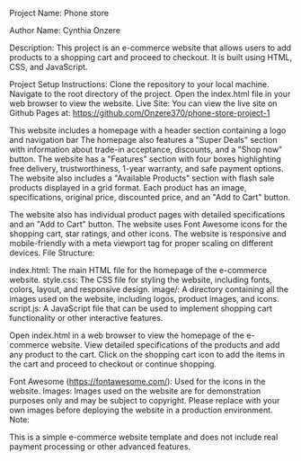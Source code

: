 Project Name:
Phone store

Author Name:
Cynthia Onzere

Description:
This project is an e-commerce website that allows users to add products to a shopping cart and proceed to checkout. It is built using HTML, CSS, and JavaScript.

Project Setup Instructions:
Clone the repository to your local machine.
Navigate to the root directory of the project.
Open the index.html file in your web browser to view the website.
Live Site:
You can view the live site on Github Pages at: https://github.com/Onzere370/phone-store-project-1

This website includes a homepage with a header section containing a logo and navigation bar
The homepage also features a "Super Deals" section with information about trade-in acceptance, discounts, and a "Shop now" button.
The website has a "Features" section with four boxes highlighting free delivery, trustworthiness, 1-year warranty, and safe payment options.
The website also includes a "Available Products" section with flash sale products displayed in a grid format.
Each product has an image, specifications, original price, discounted price, and an "Add to Cart" button.

The website also has individual product pages with detailed specifications and an "Add to Cart" button.
The website uses Font Awesome icons for the shopping cart, star ratings, and other icons.
The website is responsive and mobile-friendly with a meta viewport tag for proper scaling on different devices.
File Structure:

index.html: The main HTML file for the homepage of the e-commerce website.
style.css: The CSS file for styling the website, including fonts, colors, layout, and responsive design.
image/: A directory containing all the images used on the website, including logos, product images, and icons.
script.js: A JavaScript file that can be used to implement shopping cart functionality or other interactive features.

Open index.html in a web browser to view the homepage of the e-commerce website.
View detailed specifications of the products and add any product to the cart.
Click on the shopping cart icon to add the items in the cart and proceed to checkout or continue shopping.

Font Awesome (https://fontawesome.com/): Used for the icons in the website.
Images: Images used on the website are for demonstration purposes only and may be subject to copyright. Please replace with your own images before deploying the website in a production environment.
Note:

This is a simple e-commerce website template and does not include real payment processing or other advanced features. 



